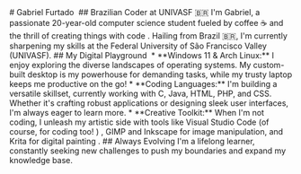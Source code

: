 <link href="https://cdnjs.cloudflare.com/ajax/libs/font-awesome/6.1.1/css/all.min.css" rel="stylesheet">
# Gabriel Furtado ‍
## Brazilian Coder at UNIVASF  🇧🇷
I'm Gabriel, a passionate 20-year-old computer science student fueled by coffee ☕ and the thrill of creating things with code <i class="fas fa-code"></i>.  Hailing from Brazil 🇧🇷, I'm currently sharpening my skills at the Federal University of São Francisco Valley (UNIVASF).
## My Digital Playground ️
* **Windows 11 & Arch Linux:**  I enjoy exploring the diverse landscapes of operating systems. My custom-built desktop <i class="fas fa-desktop"></i> is my powerhouse for demanding tasks, while my trusty laptop <i class="fas fa-laptop"></i> keeps me productive on the go!
* **Coding Languages:**  I'm building a versatile skillset, currently working with C, Java, HTML, PHP, and CSS. Whether it's crafting robust applications or designing sleek user interfaces, I'm always eager to learn more.
* **Creative Toolkit:**  When I'm not coding, I unleash my artistic side with tools like Visual Studio Code (of course, for coding too! ) <i class="fas fa-code"></i>, GIMP and Inkscape for image manipulation, and Krita for digital painting <i class="fas fa-palette"></i>.
## Always Evolving 
I'm a lifelong learner, constantly seeking new challenges to push my boundaries and expand my knowledge base.
